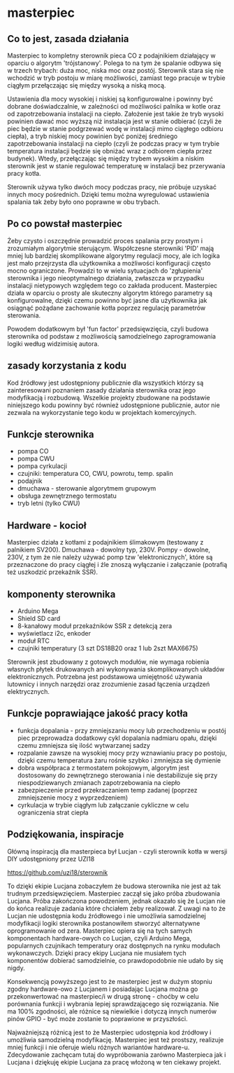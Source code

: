 # masterpiec
## 
## Co to jest, zasada działania
Masterpiec to kompletny sterownik pieca CO z podajnikiem działający w oparciu o algorytm 'trójstanowy'.
Polega to na tym że spalanie odbywa się w trzech trybach: duża moc, niska moc oraz postój. Sterownik stara się nie wchodzić w tryb postoju w miarę możliwości, zamiast tego pracuje
w trybie ciągłym przełączając się między wysoką a niską mocą. 

Ustawienia dla mocy wysokiej i niskiej są konfigurowalne i powinny być dobrane doświadczalnie, w zależności od możliwości palnika w kotle oraz od zapotrzebowania instalacji na ciepło. Założenie jest takie że tryb wysoki powinien dawać moc wyższą niż instalacja jest w stanie odbierać (czyli że piec będzie w stanie podgrzewać wodę w instalacji mimo ciągłego odbioru ciepła), a tryb niskiej mocy powinien być poniżej średniego zapotrzebowania instalacji na ciepło (czyli że podczas pracy w tym trybie temperatura instalacji będzie się obniżać wraz z odbiorem ciepła przez budynek). Wtedy, przełączając się między trybem wysokim a niskim sterownik jest w stanie regulować temperaturę w instalacji bez przerywania pracy kotła.

Sterownik używa tylko dwóch mocy podczas pracy, nie próbuje uzyskać innych mocy pośrednich. Dzięki temu można wyregulować ustawienia spalania tak żeby było ono poprawne w obu trybach.

## Po co powstał masterpiec
Żeby czysto i oszczędnie prowadzić proces spalania przy prostym i zrozumiałym algorytmie sterującym. Współczesne sterowniki 'PID' mają mniej lub bardziej skomplikowane algorytmy regulacji mocy, ale ich logika jest mało przejrzysta dla użytkownika a możliwości konfiguracji często mocno ograniczone. Prowadzi to w wielu sytuacjach do 'zgłupienia' sterownika i jego nieoptymalnego działania, zwłaszcza w przypadku instalacji nietypowych względem tego co zakłada producent.
Masterpiec działa w oparciu o prosty ale skuteczny algorytm którego parametry są konfigurowalne, dzięki czemu powinno być jasne dla użytkownika jak osiągnąć pożądane zachowanie kotła poprzez regulację parametrów sterowania.

Powodem dodatkowym był 'fun factor' przedsięwzięcia, czyli budowa sterownika od podstaw z możliwością samodzielnego zaprogramowania logiki według widzimisię autora. 

## zasady korzystania z kodu
Kod źródłowy jest udostępniony publicznie dla wszystkich którzy są zainteresowani poznaniem zasady działania sterownika oraz jego modyfikacją i rozbudową. Wszelkie projekty zbudowane na podstawie niniejszego kodu powinny być również udostępnione publicznie, autor nie zezwala na wykorzystanie tego kodu w projektach komercyjnych.   

## Funkcje sterownika
* pompa CO
* pompa CWU
* pompa cyrkulacji
* czujniki: temperatura CO, CWU, powrotu, temp. spalin
* podajnik
* dmuchawa - sterowanie algorytmem grupowym 
* obsługa zewnętrznego termostatu
* tryb letni (tylko CWU)

## Hardware - kocioł
Masterpiec działa z kotłami z podajnikiem ślimakowym (testowany z palnikiem SV200). Dmuchawa - dowolny typ, 230V. Pompy - dowolne, 230V, z tym że nie należy używać pomp tzw 'elektronicznych', które są przeznaczone do pracy ciągłej i źle znoszą wyłączanie i załączanie (potrafią też uszkodzić przekaźnik SSR).

## komponenty sterownika
* Arduino Mega
* Shield SD card
* 8-kanałowy moduł przekaźników SSR z detekcją zera
* wyświetlacz i2c, enkoder
* moduł RTC
* czujniki temperatury (3 szt DS18B20 oraz 1 lub 2szt MAX6675)

Sterownik jest zbudowany z gotowych modułów, nie wymaga robienia własnych płytek drukowanych ani wykonywania skomplikowanych układów elektronicznych. Potrzebna jest podstawowa umiejętność używania lutownicy i innych narzędzi oraz zrozumienie zasad łączenia urządzeń elektrycznych.

## Funkcje poprawiające jakość pracy kotła
- funkcja dopalania - przy zmniejszaniu mocy lub przechodzeniu w postój piec przeprowadza dodatkowy cykl dopalania nadmiaru opału, dzięki czemu zmniejsza się ilość wytwarzanej sadzy
- rozpalanie zawsze na wysokiej mocy przy wznawianiu pracy po postoju, dzięki czemu temperatura żaru rośnie szybko i zmniejsza się dymienie
- dobra współpraca z termostatem pokojowym, algorytm jest dostosowany do zewnętrznego sterowania i nie destabilizuje się przy niespodziewanych zmianach zapotrzebowania na ciepło
- zabezpieczenie przed przekraczaniem temp zadanej (poprzez zmniejszenie mocy z wyprzedzeniem)
- cyrkulacja w trybie ciągłym lub załączanie cykliczne w celu ograniczenia strat ciepła

## Podziękowania, inspiracje

Główną inspiracją dla masterpieca był Lucjan - czyli sterownik kotła w wersji DIY udostępniony przez UZI18 

https://github.com/uzi18/sterownik

To dzięki ekipie Lucjana zobaczyłem że budowa sterownika nie jest aż tak trudnym przedsięwzięciem. 
Masterpiec zaczął się jako próba zbudowania Lucjana. Próba zakończona powodzeniem, jednak okazało się że Lucjan nie do końca realizuje zadania które chciałem żeby realizował. Z uwagi na to że Lucjan nie udostępnia kodu źródłowego i nie umożliwia samodzielnej modyfikacji logiki sterownika postanowiłem stworzyć alternatywne oprogramowanie od zera.
Masterpiec opiera się na tych samych komponentach hardware-owych co Lucjan, czyli Arduino Mega, popularnych czujnikach temperatury oraz dostępnych na rynku modułach wykonawczych. Dzięki pracy ekipy Lucjana nie musiałem tych komponentów dobierać samodzielnie, co prawdopodobnie nie udało by się nigdy. 

Konsekwencją powyższego jest to że masterpiec jest w dużym stopniu zgodny hardware-owo z Lucjanem i posiadając Lucjana można go przekonwertować na masterpiec/i w drugą stronę - choćby w celu porównania funkcji i wybrania lepiej sprawdzającego się rozwiązania. Nie ma 100% zgodności, ale różnice są niewielkie i dotyczą innych numerów pinów GPIO - być może zostanie to poprawione w przyszłości. 

Najważniejszą różnicą jest to że Masterpiec udostępnia kod źródłowy i umożliwia samodzielną modyfikację. Masterpiec jest też prostszy, realizuje mniej funkcji i nie oferuje wielu różnych wariantów hardware-u. Zdecydowanie zachęcam tutaj do wypróbowania zarówno Masterpieca jak i Lucjana i dziękuję ekipie Lucjana za pracę włożoną w ten ciekawy projekt.







